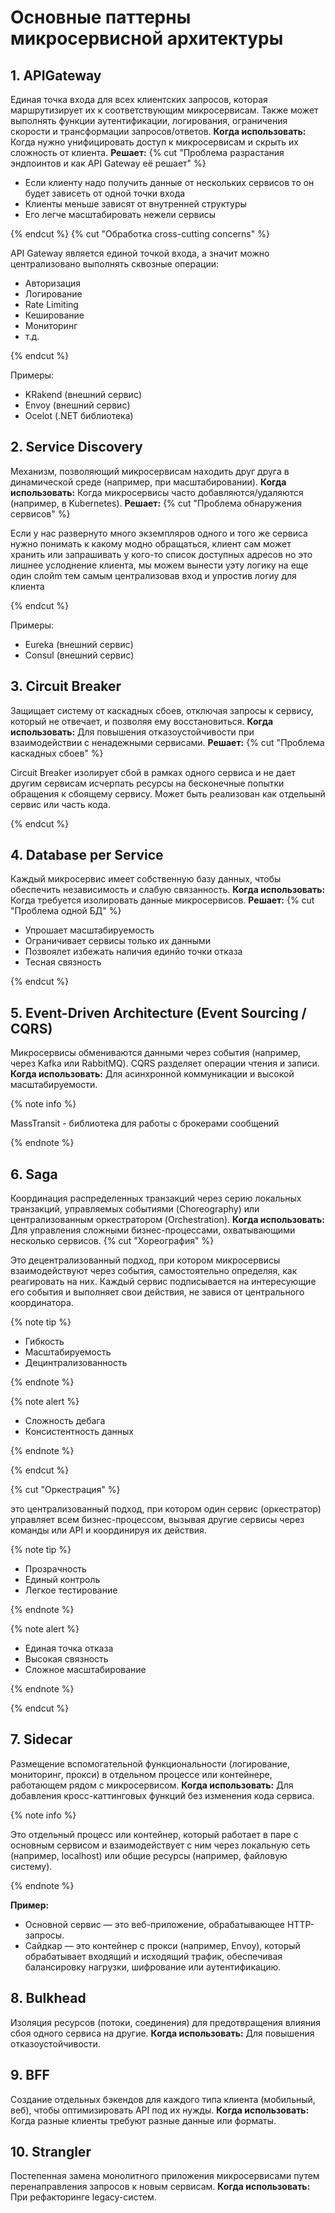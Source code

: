 # Основные паттерны микросервисной архитектуры

## 1. APIGateway
Единая точка входа для всех клиентских запросов, которая маршрутизирует их к соответствующим микросервисам. Также может выполнять функции аутентификации, логирования, ограничения скорости и трансформации запросов/ответов.
**Когда использовать:** Когда нужно унифицировать доступ к микросервисам и скрыть их сложность от клиента.
**Решает:**
{% cut "Проблема разрастания эндпоинтов и как API Gateway её решает" %}

- Если клиенту надо получить данные от нескольких сервисов то он будет зависеть от одной точки входа
- Клиенты меньше зависят от внутренней структуры
- Его легче масштабировать нежели сервисы

{% endcut %}
{% cut "Обработка cross-cutting concerns" %}

API Gateway является единой точкой входа, а значит можно централизовано выполнять сквозные операции:
- Авторизация
- Логирование
- Rate Limiting
- Кеширование
- Мониторинг
- т.д.

{% endcut %}

Примеры:
- KRakend (внешний сервис)
- Envoy (внешний сервис)
- Ocelot (.NET библиотека)

## 2. Service Discovery
Механизм, позволяющий микросервисам находить друг друга в динамической среде (например, при масштабировании).
**Когда использовать:** Когда микросервисы часто добавляются/удаляются (например, в Kubernetes).
**Решает:**
{% cut "Проблема обнаружения сервисов" %}

Если у нас развернуто много экземпляров одного и того же сервиса нужно понимать к какому модно обращаться, клиент сам может хранить или запрашивать у кого-то список доступных адресов но это лишнее услоднение клиента, мы можем вынести уэту логику на еще один слойm тем самым централизовав вход и упростив логиу для клиента

{% endcut %}

Примеры:
- Eureka (внешний сервис)
- Consul (внешний сервис)

## 3. Circuit Breaker
Защищает систему от каскадных сбоев, отключая запросы к сервису, который не отвечает, и позволяя ему восстановиться.
**Когда использовать:** Для повышения отказоустойчивости при взаимодействии с ненадежными сервисами.
**Решает:**
{% cut "Проблема каскадных сбоев" %}

Circuit Breaker изолирует сбой в рамках одного сервиса и не дает другим сервисам исчерпать ресурсы на бесконечные попытки обращения к сбоящему сервису.
Может быть реализован как отдельынй сервис или часть кода.

{% endcut %}

## 4. Database per Service
Каждый микросервис имеет собственную базу данных, чтобы обеспечить независимость и слабую связанность.
**Когда использовать:** Когда требуется изолировать данные микросервисов.
**Решает:**
{% cut "Проблема одной БД" %}

- Упрошает масштабируемость
- Ограничивает сервисы только их данными
- Позвоялет избежать наличия единйо точки отказа
- Тесная связность

{% endcut %}

## 5. Event-Driven Architecture (Event Sourcing / CQRS)
Микросервисы обмениваются данными через события (например, через Kafka или RabbitMQ). CQRS разделяет операции чтения и записи.
**Когда использовать:** Для асинхронной коммуникации и высокой масштабируемости.

{% note info %}

MassTransit - библиотека для работы с брокерами сообщений

{% endnote %}

## 6. Saga
Координация распределенных транзакций через серию локальных транзакций, управляемых событиями (Choreography) или централизованным оркестратором (Orchestration).
**Когда использовать:** Для управления сложными бизнес-процессами, охватывающими несколько сервисов.
{% cut "Хореография" %}

Это децентрализованный подход, при котором микросервисы взаимодействуют через события, самостоятельно определяя, как реагировать на них. Каждый сервис подписывается на интересующие его события и выполняет свои действия, не завися от центрального координатора.

{% note tip %}

- Гибкость
- Масштабируемость
- Децинтрализованность

{% endnote %}

{% note alert %}

- Сложность дебага
- Консистентность данных

{% endnote %}

{% endcut %}

{% cut "Оркестрация" %}

это централизованный подход, при котором один сервис (оркестратор) управляет всем бизнес-процессом, вызывая другие сервисы через команды или API и координируя их действия.

{% note tip %}

- Прозрачность
- Единый контроль
- Легкое тестирование

{% endnote %}

{% note alert %}

- Единая точка отказа
- Высокая связность
- Сложное масштабирование

{% endnote %}

{% endcut %}

## 7. Sidecar
Размещение вспомогательной функциональности (логирование, мониторинг, прокси) в отдельном процессе или контейнере, работающем рядом с микросервисом.
**Когда использовать:** Для добавления кросс-каттинговых функций без изменения кода сервиса.

{% note info %}

Это отдельный процесс или контейнер, который работает в паре с основным сервисом и взаимодействует с ним через локальную сеть (например, localhost) или общие ресурсы (например, файловую систему).

{% endnote %}

**Пример:**
- Основной сервис — это веб-приложение, обрабатывающее HTTP-запросы.
- Сайдкар — это контейнер с прокси (например, Envoy), который обрабатывает входящий и исходящий трафик, обеспечивая балансировку нагрузки, шифрование или аутентификацию.

## 8. Bulkhead
Изоляция ресурсов (потоки, соединения) для предотвращения влияния сбоя одного сервиса на другие.
**Когда использовать:** Для повышения отказоустойчивости.

## 9. BFF
Создание отдельных бэкендов для каждого типа клиента (мобильный, веб), чтобы оптимизировать API под их нужды.
**Когда использовать:** Когда разные клиенты требуют разные данные или форматы.

## 10. Strangler
Постепенная замена монолитного приложения микросервисами путем перенаправления запросов к новым сервисам.
**Когда использовать:** При рефакторинге legacy-систем.